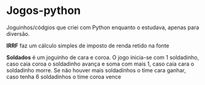 # Jogos-python
Joguinhos/códgios que criei com Python enquanto o estudava, apenas para diversão.

**IRRF** faz um cálculo simples de imposto de renda retido na fonte

**Soldados** é um joguinho de cara e coroa. O jogo inicia-se com 1 soldadinho, caso caia coroa o soldadinho avança e soma com mais 1, caso caia cara o soldadinho morre.
Se não houver mais soldadinhos o time cara ganhar, caso tenha 6 soldadinhos o time coroa vence
